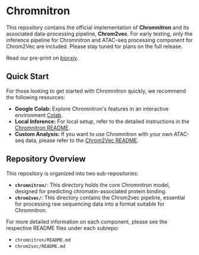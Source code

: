 # Chromnitron

This repository contains the official implementation of **Chromnitron** and its associated data-processing pipeline, **Chrom2vec**. For early testing, only  the inference pipeline for Chromnitron and ATAC-seq processing component for Chrom2Vec are included. Please stay tuned for plans on the full release.

Read our pre-print on [biorxiv](https://www.biorxiv.org/content/10.1101/2025.08.17.670761v1.article-metrics).

## Quick Start
For those looking to get started with Chromnitron quickly, we recommend the following resources:
* **Google Colab:** Explore Chromnitron's features in an interactive environment [Colab](https://colab.research.google.com/drive/1NEgKCjJ4ipGMrtq8MuTmWy4LcahGswjv?usp=sharing).
* **Local Inference:** For local setup, refer to the detailed instructions in the [Chromnitron README](chromnitron).
* **Custom Analysis:** If you want to use Chromnitron with your own ATAC-seq data, please refer to the [Chrom2Vec README](chrom2vec).

## Repository Overview

This repository is organized into two sub-repositories:

* **`chromnitron/`**: This directory holds the core Chromnitron model, designed for predicting chromatin-associated protein binding.
* **`chrom2vec/`**: This directory contains the Chrom2vec pipeline, essential for processing raw sequencing data into a format suitable for Chromnitron.

For more detailed information on each component, please see the respective README files under each subrepo:

* `chromnitron/README.md`
* `chrom2vec/README.md`
